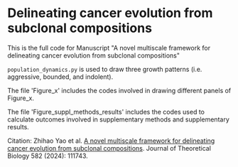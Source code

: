 # Delineating cancer evolution from subclonal compositions

This is the full code for Manuscript "A novel multiscale framework for delineating cancer evolution from subclonal compositions"

`population_dynamics.py` is used to draw three growth patterns (i.e. aggressive, bounded, and indolent).


The file 'Figure_x' includes the codes involved in drawing different panels of Figure_x.

The file 'Figure_suppl_methods_results' includes the codes used to calculate outcomes involved in supplementary methods and supplementary results.

Citation: Zhihao Yao et al. [A novel multiscale framework for delineating cancer evolution from subclonal compositions](https://doi.org/10.1016/j.jtbi.2024.111743). Journal of Theoretical Biology 582 (2024): 111743.
